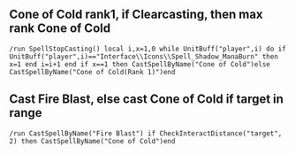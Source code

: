 ## Cone of Cold rank1, if Clearcasting, then max rank Cone of Cold
```
/run SpellStopCasting() local i,x=1,0 while UnitBuff("player",i) do if UnitBuff("player",i)=="Interface\\Icons\\Spell_Shadow_ManaBurn" then x=1 end i=i+1 end if x==1 then CastSpellByName("Cone of Cold")else CastSpellByName("Cone of Cold(Rank 1)")end
```
 

## Cast Fire Blast, else cast Cone of Cold if target in range
```
/run CastSpellByName("Fire Blast") if CheckInteractDistance("target", 2) then CastSpellByName("Cone of Cold")end
```